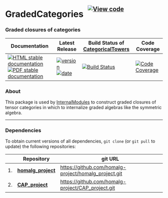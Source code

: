 <!-- BEGIN HEADER -->
# GradedCategories&ensp;<sup><sup>[![View code][code-img]][code-url]</sup></sup>

### Graded closures of categories

| Documentation | Latest Release | Build Status of [CategoricalTowers](/../../) | Code Coverage |
| ------------- | -------------- | ------------ | ------------- |
| [![HTML stable documentation][html-img]][html-url] [![PDF stable documentation][pdf-img]][pdf-url] | [![version][version-img]][version-url] [![date][date-img]][date-url] | [![Build Status][tests-img]][tests-url] | [![Code Coverage][codecov-img]][codecov-url] |

<!-- END HEADER -->

### About

This package is used by [InternalModules](https://github.com/homalg-project/InternalModules#readme) to construct graded closures of tensor categories in which to internalize graded algebras like the symmetric algebra.

<!-- BEGIN FOOTER -->
---

### Dependencies

To obtain current versions of all dependencies, `git clone` (or `git pull` to update) the following repositories:

|    | Repository | git URL |
|--- | ---------- | ------- |
| 1. | [**homalg_project**](https://github.com/homalg-project/homalg_project#readme) | https://github.com/homalg-project/homalg_project.git |
| 2. | [**CAP_project**](https://github.com/homalg-project/CAP_project#readme) | https://github.com/homalg-project/CAP_project.git |

[html-img]: https://img.shields.io/badge/🔗%20HTML-stable-blue.svg
[html-url]: https://homalg-project.github.io/CategoricalTowers/GradedCategories/doc/chap0_mj.html

[pdf-img]: https://img.shields.io/badge/🔗%20PDF-stable-blue.svg
[pdf-url]: https://homalg-project.github.io/CategoricalTowers/GradedCategories/download_pdf.html

[version-img]: https://img.shields.io/endpoint?url=https://homalg-project.github.io/CategoricalTowers/GradedCategories/badge_version.json&label=🔗%20version&color=yellow
[version-url]: https://homalg-project.github.io/CategoricalTowers/GradedCategories/view_release.html

[date-img]: https://img.shields.io/endpoint?url=https://homalg-project.github.io/CategoricalTowers/GradedCategories/badge_date.json&label=🔗%20released%20on&color=yellow
[date-url]: https://homalg-project.github.io/CategoricalTowers/GradedCategories/view_release.html

[tests-img]: https://github.com/homalg-project/CategoricalTowers/actions/workflows/Tests.yml/badge.svg?branch=master
[tests-url]: https://github.com/homalg-project/CategoricalTowers/actions/workflows/Tests.yml?query=branch%3Amaster

[codecov-img]: https://codecov.io/gh/homalg-project/CategoricalTowers/branch/master/graph/badge.svg?flag=GradedCategories
[codecov-url]: https://codecov.io/gh/homalg-project/CategoricalTowers/tree/master/GradedCategories

[code-img]: https://img.shields.io/badge/-View%20code-blue?logo=github
[code-url]: https://github.com/homalg-project/CategoricalTowers/tree/master/GradedCategories#top
<!-- END FOOTER -->
